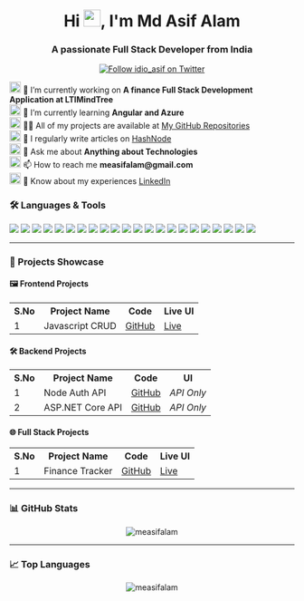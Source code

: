 
<h1 align="center">Hi <img src="https://media.giphy.com/media/hvRJCLFzcasrR4ia7z/giphy.gif" width="30px">, I'm Md Asif Alam</h1>
<h3 align="center">A passionate Full Stack Developer from India</h3>

<p align="center"> 
  <a href="https://twitter.com/idio_asif" target="_blank">
    <img src="https://img.shields.io/twitter/follow/idio_asif?logo=twitter&style=for-the-badge" alt="Follow idio_asif on Twitter" />
  </a> 
</p>

<p align="left">
  <img src="https://img.icons8.com/color/48/000000/working-with-a-laptop.png" width="20"/> 🔭 I’m currently working on <strong>A finance Full Stack Development Application at LTIMindTree</strong><br>
  <img src="https://img.icons8.com/color/48/000000/react-native.png" width="20"/> 🌱 I’m currently learning <strong>Angular and Azure</strong><br>
  <img src="https://img.icons8.com/color/48/000000/project.png" width="20"/> 👨‍💻 All of my projects are available at <a href="https://github.com/measifalam?tab=repositories">My GitHub Repositories</a><br>
  <img src="https://img.icons8.com/color/48/000000/medium.png" width="20"/> 📝 I regularly write articles on <a href="https://hashnode.com/@Measifalam">HashNode</a><br>
  <img src="https://img.icons8.com/color/48/000000/ask-question.png" width="20"/> 💬 Ask me about <strong>Anything about Technologies</strong><br>
  <img src="https://img.icons8.com/color/48/000000/gmail.png" width="20"/> 📫 How to reach me <strong>measifalam@gmail.com</strong><br>
  <img src="https://img.icons8.com/color/48/000000/linkedin.png" width="20"/> 📄 Know about my experiences <a href="https://www.linkedin.com/in/md-asif-alam-aa9463126/">LinkedIn</a>
</p>

### 🛠️ Languages & Tools

<p align="left">
  <img src="https://img.shields.io/badge/C%23-239120?style=for-the-badge&logo=c-sharp&logoColor=white" />
  <img src="https://img.shields.io/badge/.NET-512BD4?style=for-the-badge&logo=dotnet&logoColor=white" />
  <img src="https://img.shields.io/badge/.NET%20Core-512BD4?style=for-the-badge&logo=dotnet&logoColor=white" />
  <img src="https://img.shields.io/badge/React-61DAFB?style=for-the-badge&logo=react&logoColor=black" />
  <img src="https://img.shields.io/badge/JavaScript-F7DF1E?style=for-the-badge&logo=javascript&logoColor=black" />
  <img src="https://img.shields.io/badge/SQL%20Server-CC2927?style=for-the-badge&logo=microsoftsqlserver&logoColor=white" />
  <img src="https://img.shields.io/badge/Entity%20Framework-68217A?style=for-the-badge&logo=.net&logoColor=white" />
  <img src="https://img.shields.io/badge/LINQ-512BD4?style=for-the-badge&logo=.net&logoColor=white" />
  <img src="https://img.shields.io/badge/FHIR-005EB8?style=for-the-badge&logo=fhir&logoColor=white" />
  <img src="https://img.shields.io/badge/Azure-0078D4?style=for-the-badge&logo=microsoftazure&logoColor=white" />
  <img src="https://img.shields.io/badge/Azure%20Functions-0062AD?style=for-the-badge&logo=azurefunctions&logoColor=white" />
  <img src="https://img.shields.io/badge/Azure%20Blob%20Storage-0089D6?style=for-the-badge&logo=microsoftazure&logoColor=white" />
  <img src="https://img.shields.io/badge/Cosmos%20DB-0078D4?style=for-the-badge&logo=azurecosmosdb&logoColor=white" />
  <img src="https://img.shields.io/badge/CI/CD-0A0A0A?style=for-the-badge&logo=githubactions&logoColor=white" />
  <img src="https://img.shields.io/badge/Application%20Insights-0078D4?style=for-the-badge&logo=microsoftazure&logoColor=white" />
  <img src="https://img.shields.io/badge/SonarQube-4E9BCD?style=for-the-badge&logo=sonarqube&logoColor=white" />
  <img src="https://img.shields.io/badge/NUnit-8A2BE2?style=for-the-badge&logo=nunit&logoColor=white" />
  <img src="https://img.shields.io/badge/Visual%20Studio-5C2D91?style=for-the-badge&logo=visualstudio&logoColor=white" />
  <img src="https://img.shields.io/badge/VS%20Code-007ACC?style=for-the-badge&logo=visualstudiocode&logoColor=white" />
  <img src="https://img.shields.io/badge/Microsoft%20Agility%20Pack-0078D4?style=for-the-badge&logo=microsoft&logoColor=white" />
  <img src="https://img.shields.io/badge/XPath-FF6F00?style=for-the-badge&logo=xml&logoColor=white" />
  <img src="https://img.shields.io/badge/HTML%20DOM-FF5722?style=for-the-badge&logo=html5&logoColor=white" />
</p>

---

### 🚀 Projects Showcase

#### 🖼️ Frontend Projects
<table>
  <tr>
    <th>S.No</th>
    <th>Project Name</th>
    <th>Code</th>
    <th>Live UI</th>
  </tr>
  <tr>
    <td>1</td>
    <td>Javascript CRUD</td>
    <td><a href="https://github.com/measifalam/javascript-crud">GitHub</a></td>
    <td><a href="https://measifalam-vanilla-crud.netlify.app">Live</a></td>
  </tr>
</table>

#### 🛠️ Backend Projects
<table>
  <tr>
    <th>S.No</th>
    <th>Project Name</th>
    <th>Code</th>
    <th>UI</th>
  </tr>
  <tr>
    <td>1</td>
    <td>Node Auth API</td>
    <td><a href="https://github.com/measifalam/backend-project-1">GitHub</a></td>
    <td><em>API Only</em></td>
  </tr>
  <tr>
    <td>2</td>
    <td>ASP.NET Core API</td>
    <td><a href="https://github.com/measifalam/backend-project-2">GitHub</a></td>
    <td><em>API Only</em></td>
  </tr>
</table>

#### 🌐 Full Stack Projects
<table>
  <tr>
    <th>S.No</th>
    <th>Project Name</th>
    <th>Code</th>
    <th>Live UI</th>
  </tr>
  <tr>
    <td>1</td>
    <td>Finance Tracker</td>
    <td><a href="https://github.com/measifalam/fullstack-finance-app">GitHub</a></td>
    <td><a href="https://finance-app-asif.netlify.app">Live</a></td>
  </tr>
</table>

---

### 📊 GitHub Stats
<p align="center">
  <img src="https://github-readme-stats.vercel.app/api?username=measifalam&show_icons=true&hide_title=true&count_private=true&hide=prs&include_all_commits=true&hide_border=true&theme=github_dark" alt="measifalam" />
</p>

---

### 📈 Top Languages
<p align="center">
  <img src="https://github-readme-stats.vercel.app/api/top-langs?username=measifalam&hide_title=true&layout=compact&hide_border=true&theme=github_dark" alt="measifalam" />
</p>

